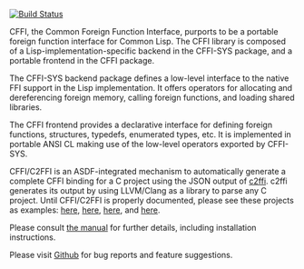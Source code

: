 [![Build Status](https://travis-ci.org/cffi/cffi.svg?branch=master)](https://travis-ci.org/cffi/cffi)

CFFI, the Common Foreign Function Interface, purports to be a portable
foreign function interface for Common Lisp. The CFFI library is
composed of a Lisp-implementation-specific backend in the CFFI-SYS
package, and a portable frontend in the CFFI package.

The CFFI-SYS backend package defines a low-level interface to the
native FFI support in the Lisp implementation. It offers operators for
allocating and dereferencing foreign memory, calling foreign
functions, and loading shared libraries.

The CFFI frontend provides a declarative interface for defining
foreign functions, structures, typedefs, enumerated types, etc. It is
implemented in portable ANSI CL making use of the low-level operators
exported by CFFI-SYS.

CFFI/C2FFI is an ASDF-integrated mechanism to automatically generate a
complete CFFI binding for a C project using the JSON output of
[c2ffi](https://github.com/rpav/c2ffi). c2ffi generates its output by
using LLVM/Clang as a library to parse any C project. Until CFFI/C2FFI
is properly documented, please see these projects as examples:
[here](https://github.com/hu-dwim/hu.dwim.bluez),
[here](https://github.com/hu-dwim/hu.dwim.zlib),
[here](https://github.com/hu-dwim/hu.dwim.sdl), and
[here](https://github.com/attila-lendvai/hu.dwim.mosquitto).

Please consult [the
manual](http://common-lisp.net/project/cffi/manual/html_node/) for
further details, including installation instructions.

Please visit [Github](https://github.com/cffi/cffi/issues) for bug
reports and feature suggestions.

